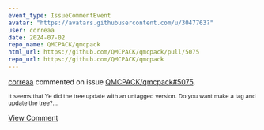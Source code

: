 ```yaml
---
event_type: IssueCommentEvent
avatar: "https://avatars.githubusercontent.com/u/3047763?"
user: correaa
date: 2024-07-02
repo_name: QMCPACK/qmcpack
html_url: https://github.com/QMCPACK/qmcpack/pull/5075
repo_url: https://github.com/QMCPACK/qmcpack
---
```


<a href='https://github.com/correaa' target='_blank'>correaa</a> commented on issue <a href='https://github.com/QMCPACK/qmcpack/pull/5075' target='_blank'>QMCPACK/qmcpack#5075</a>.

<small>It seems that Ye did the tree update with an untagged version. Do you want make a tag and update the tree?...</small>

<a href='https://github.com/QMCPACK/qmcpack/pull/5075' target='_blank'>View Comment</a>